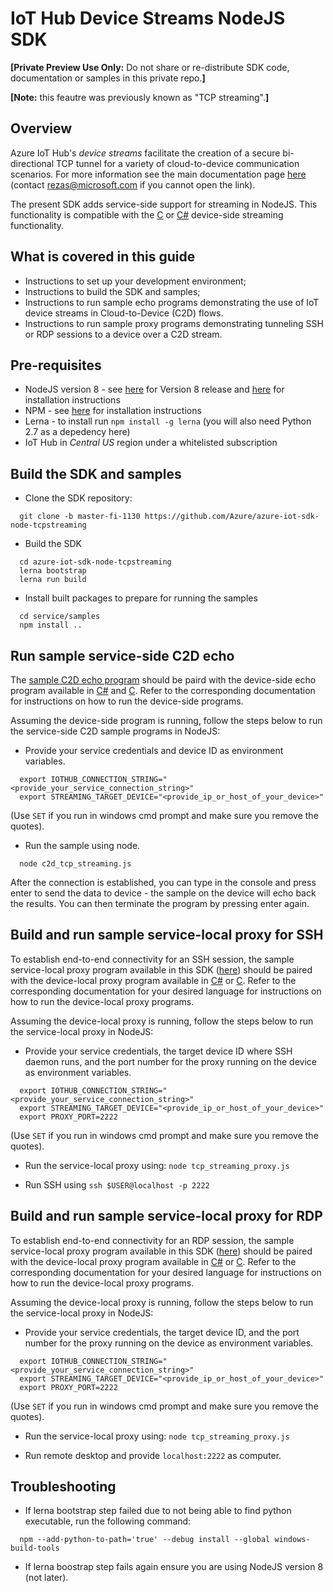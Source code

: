 # IoT Hub Device Streams NodeJS SDK
**[Private Preview Use Only:** Do not share or re-distribute SDK code, documentation or samples in this private repo.**]**

**[Note:** this feautre was previously known as "TCP streaming".**]**

## Overview
Azure IoT Hub's *device streams* facilitate the creation of a secure bi-directional TCP tunnel for a variety of cloud-to-device communication scenarios. For more information see the main documentation page [here](https://github.com/Azure/azure-iot-sdk-csharp-tcpstreaming/blob/master/doc/tcpstreaming_guide.md) (contact [rezas@microsoft.com](mailto:rezas@microsoft.com) if you cannot open the link).

The present SDK adds service-side support for streaming in NodeJS. This functionality is compatible with the [C](https://github.com/Azure/azure-iot-sdk-c-tcpstreaming/tree/tcpstreaming/doc/tcpstreaming_guide.md) or [C#](https://github.com/Azure/azure-iot-sdk-csharp-tcpstreaming/blob/tcpstreaming/doc/tcpstreaming_guide.md) device-side streaming functionality.

## What is covered in this guide
* Instructions to set up your development environment;
* Instructions to build the SDK and samples;
* Instructions to run sample echo programs demonstrating the use of IoT device streams in Cloud-to-Device (C2D) flows.
* Instructions to run sample proxy programs demonstrating tunneling SSH or RDP sessions to a device over a C2D stream.

## Pre-requisites
* NodeJS version 8 - see [here](https://nodejs.org/dist/latest-v8.x/) for Version 8 release and [here](https://nodejs.org/en/download/) for installation instructions
* NPM - see [here](https://www.npmjs.com/get-npm) for installation instructions
* Lerna - to install run `npm install -g lerna` (you will also need Python 2.7 as a depedency here)
* IoT Hub in *Central US* region under a whitelisted subscription

## Build the SDK and samples
- Clone the SDK repository:
```
  git clone -b master-fi-1130 https://github.com/Azure/azure-iot-sdk-node-tcpstreaming
```

- Build the SDK
```
  cd azure-iot-sdk-node-tcpstreaming
  lerna bootstrap
  lerna run build
```

- Install built packages to prepare for running the samples
```
  cd service/samples
  npm install ..
```

## Run sample service-side C2D echo
The [sample C2D echo program](../service/samples/c2d_tcp_streaming.js) should be paird with the device-side echo program available in [C#](https://github.com/Azure/azure-iot-sdk-csharp-tcpstreaming/blob/master/doc/tcpstreaming_guide.md#c2d-echo-sample) and [C](TBD). Refer to the corresponding documentation for instructions on how to run the device-side programs.

Assuming the device-side program is running, follow the steps below to run the service-side C2D sample programs in NodeJS:

- Provide your service credentials and device ID as environment variables.
```
  export IOTHUB_CONNECTION_STRING="<provide_your_service_connection_string>"
  export STREAMING_TARGET_DEVICE="<provide_ip_or_host_of_your_device>"
```
(Use `SET` if you run in windows cmd prompt and make sure you remove the quotes).

- Run the sample using node.
```
  node c2d_tcp_streaming.js
```
After the connection is established, you can type in the console and press enter to send the data to device - the sample on the device will echo back the results. You can then terminate the program by pressing enter again.

## Build and run sample service-local proxy for SSH
To establish end-to-end connectivity for an SSH session, the sample service-local proxy program available in this SDK ([here](../service/samples/tcp_streaming_proxy.js)) should be paired with the device-local proxy program available in [C#](https://github.com/Azure/azure-iot-sdk-csharp-tcpstreaming/blob/master/doc/tcpstreaming_guide.md#ssh-proxy-sample) or [C](TBD). Refer to the corresponding documentation for your desired language for instructions on how to run the device-local proxy programs.

Assuming the device-local proxy is running, follow the steps below to run the service-local proxy in NodeJS:

- Provide your service credentials, the target device ID where SSH daemon runs, and the port number for the proxy running on the device as environment variables.
```
  export IOTHUB_CONNECTION_STRING="<provide_your_service_connection_string>"
  export STREAMING_TARGET_DEVICE="<provide_ip_or_host_of_your_device>"
  export PROXY_PORT=2222
```
(Use `SET` if you run in windows cmd prompt and make sure you remove the quotes).

- Run the service-local proxy using: `node tcp_streaming_proxy.js`

- Run SSH using `ssh $USER@localhost -p 2222`

## Build and run sample service-local proxy for RDP
To establish end-to-end connectivity for an RDP session, the sample service-local proxy program available in this SDK ([here](../service/samples/tcp_streaming_proxy.js)) should be paired with the device-local proxy program available in [C#](https://github.com/Azure/azure-iot-sdk-csharp-tcpstreaming/blob/master/doc/tcpstreaming_guide.md#rdp-proxy-sample) or [C](TBD). Refer to the corresponding documentation for your desired language for instructions on how to run the device-local proxy programs.

Assuming the device-local proxy is running, follow the steps below to run the service-local proxy in NodeJS:

- Provide your service credentials, the target device ID, and the port number for the proxy running on the device as environment variables.
```
  export IOTHUB_CONNECTION_STRING="<provide_your_service_connection_string>"
  export STREAMING_TARGET_DEVICE="<provide_ip_or_host_of_your_device>"
  export PROXY_PORT=2222
```
(Use `SET` if you run in windows cmd prompt and make sure you remove the quotes).

- Run the service-local proxy using: `node tcp_streaming_proxy.js`

- Run remote desktop and provide `localhost:2222` as computer.

## Troubleshooting
- If lerna bootstrap step failed due to not being able to find python executable, run the following command:
```
  npm --add-python-to-path='true' --debug install --global windows-build-tools
```
- If lerna boostrap step fails again ensure you are using NodeJS version 8 (not later).
